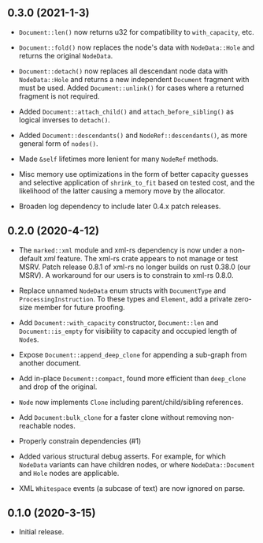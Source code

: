 ## 0.3.0 (2021-1-3)

* `Document::len()` now returns u32 for compatibility to `with_capacity`, etc.

* `Document::fold()` now replaces the node's data with `NodeData::Hole` and
  returns the original `NodeData`.

* `Document::detach()` now replaces all descendant node data with
  `NodeData::Hole` and returns a new independent `Document` fragment with must
  be used.  Added `Document::unlink()` for cases where a returned fragment is not
  required.

* Added `Document::attach_child()` and `attach_before_sibling()` as logical
  inverses to `detach()`.

* Added `Document::descendants()` and `NodeRef::descendants()`, as more general
  form of `nodes()`.

* Made `&self` lifetimes more lenient for many `NodeRef` methods.

* Misc memory use optimizations in the form of better capacity guesses and
  selective application of `shrink_to_fit` based on tested cost, and the
  likelihood of the latter causing a memory move by the allocator.

* Broaden log dependency to include later 0.4.x patch releases.

## 0.2.0 (2020-4-12)

* The `marked::xml` module and xml-rs dependency is now under a non-default
  _xml_ feature. The xml-rs crate appears to not manage or test MSRV. Patch
  release 0.8.1 of xml-rs no longer builds on rust 0.38.0 (our MSRV). A
  workaround for our users is to constrain to xml-rs 0.8.0.

* Replace unnamed `NodeData` enum structs with `DocumentType` and
  `ProcessingInstruction`. To these types and `Element`, add a private
  zero-size member for future proofing.

* Add `Document::with_capacity` constructor, `Document::len` and
  `Document::is_empty` for visibility to capacity and occupied length of
  `Node`s.

* Expose `Document::append_deep_clone` for appending a sub-graph from another
  document.

* Add in-place `Document::compact`, found more efficient than `deep_clone` and
  drop of the original.

* `Node` now implements `Clone` including parent/child/sibling references.

* Add `Document:bulk_clone` for a faster clone without removing non-reachable
  nodes.

* Properly constrain dependencies (#1)

* Added various structural debug asserts. For example, for which `NodeData`
  variants can have children nodes, or where `NodeData::Document` and `Hole`
  nodes are applicable.

* XML `Whitespace` events (a subcase of text) are now ignored on parse.

## 0.1.0 (2020-3-15)

* Initial release.
